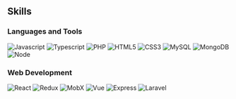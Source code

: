 ## Skills 

### Languages and Tools

![Javascript](https://img.shields.io/badge/JavaScript-F0DB4F.svg?logo=javascript&labelColor=aliceblue ) ![Typescript](https://img.shields.io/badge/TypeScript-3178C6.svg?&logo=typescript&labelColor=aliceblue) ![PHP](https://img.shields.io/badge/PHP-777BB4.svg?&logo=php&labelColor=aliceblue) ![HTML5](https://img.shields.io/badge/HTML5-E34F26.svg?&logo=html5&labelColor=aliceblue) ![CSS3](https://img.shields.io/badge/CSS3-1572B6.svg?&logo=css3&logoColor=1572B6&labelColor=aliceblue) ![MySQL](https://img.shields.io/badge/MySQL-4479A1.svg?&logo=mysql&labelColor=aliceblue) ![MongoDB](https://img.shields.io/badge/MongoDB-47A248.svg?&logo=mongodb&labelColor=aliceblue) ![Node](https://img.shields.io/badge/Node-339933.svg?&logo=Node.js&labelColor=aliceblue)

### Web Development

![React](https://img.shields.io/badge/React-aliceblue.svg?&logo=react&labelColor=%230077B5) ![Redux](https://img.shields.io/badge/Redux-aliceblue.svg?&logo=redux&labelColor=7749BD) ![MobX](https://img.shields.io/badge/MobX-FF9955.svg?&logo=MobX&labelColor=aliceblue) ![Vue](https://img.shields.io/badge/Vue-3FB27F.svg?&logo=vue.js&labelColor=aliceblue) ![Express](https://img.shields.io/badge/Express-aliceblue.svg?&logo=express&labelColor=%230077B5) ![Laravel](https://img.shields.io/badge/Laravel-FF2D20.svg?&logo=Laravel&labelColor=aliceblue)
